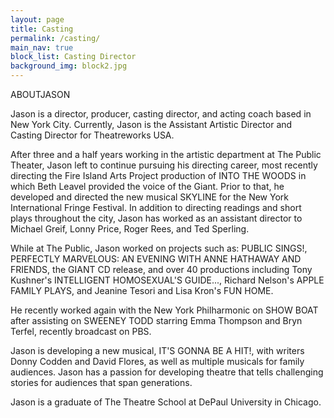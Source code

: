 ```yaml
---
layout: page
title: Casting
permalink: /casting/
main_nav: true
block_list: Casting Director
background_img: block2.jpg
---
```


ABOUTJASON

Jason is a director, producer, casting director, and acting coach based in New York City. Currently, Jason is the Assistant Artistic Director and Casting Director for Theatreworks USA. 
 
After three and a half years working in the artistic department at The Public Theater, Jason left to continue pursuing his directing career, most recently directing the Fire Island Arts Project production of INTO THE WOODS in which Beth Leavel provided the voice of the Giant.  Prior to that, he developed and directed the new musical SKYLINE for the New York International Fringe Festival. In addition to directing readings and short plays throughout the city, Jason has worked as an assistant director to Michael Greif, Lonny Price, Roger Rees, and Ted Sperling.
 
While at The Public, Jason worked on projects such as: PUBLIC SINGS!, PERFECTLY MARVELOUS: AN EVENING WITH ANNE HATHAWAY AND FRIENDS, the GIANT CD release, and over 40 productions including Tony Kushner's INTELLIGENT HOMOSEXUAL'S GUIDE..., Richard Nelson's APPLE FAMILY PLAYS, and Jeanine Tesori and Lisa Kron's FUN HOME. 
 
He recently worked again with the New York Philharmonic on SHOW BOAT after assisting on SWEENEY TODD starring Emma Thompson and Bryn Terfel, recently broadcast on PBS.   
 
Jason is developing a new musical, IT'S GONNA BE A HIT!, with writers Donny Codden and David Flores, as well as multiple musicals for family audiences.  Jason has a passion for developing theatre that tells challenging stories for audiences that span generations. 
 
Jason is a graduate of The Theatre School at DePaul University in Chicago.
